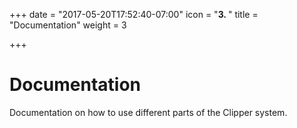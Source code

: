 +++
date = "2017-05-20T17:52:40-07:00"
icon = "<b>3. </b>"
title = "Documentation"
weight = 3

+++

# Documentation


Documentation on how to use different parts of the Clipper system.

